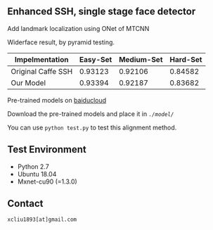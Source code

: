 ## Enhanced SSH, single stage face detector

Add landmark localization using ONet of MTCNN 

Widerface result, by pyramid testing.

| Impelmentation     | Easy-Set | Medium-Set | Hard-Set |
| ------------------ | -------- | ---------- | -------- |
| Original Caffe SSH | 0.93123  | 0.92106    | 0.84582  |
| Our Model          | 0.93394  | 0.92187    | 0.83682  |

Pre-trained models on [baiducloud](https://pan.baidu.com/s/1sghM7w1nN3j8-UHfBHo6rA) 

Download the pre-trained models and place it in *`./model/`*

You can use `python test.py` to test this alignment method.

## Test Environment

-   Python 2.7 
-   Ubuntu 18.04
-   Mxnet-cu90 (=1.3.0)

## Contact

    xcliu1893[at]gmail.com
